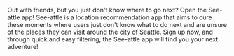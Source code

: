 Out with friends, but you just don't know where to go next? Open the See-attle app! See-attle is a location recommendation app that aims to cure these moments where users just don't know what to do next and are unsure of the places they can visit around the city of Seattle. Sign up now, and through quick and easy filtering, the See-attle app will find you your next adventure!